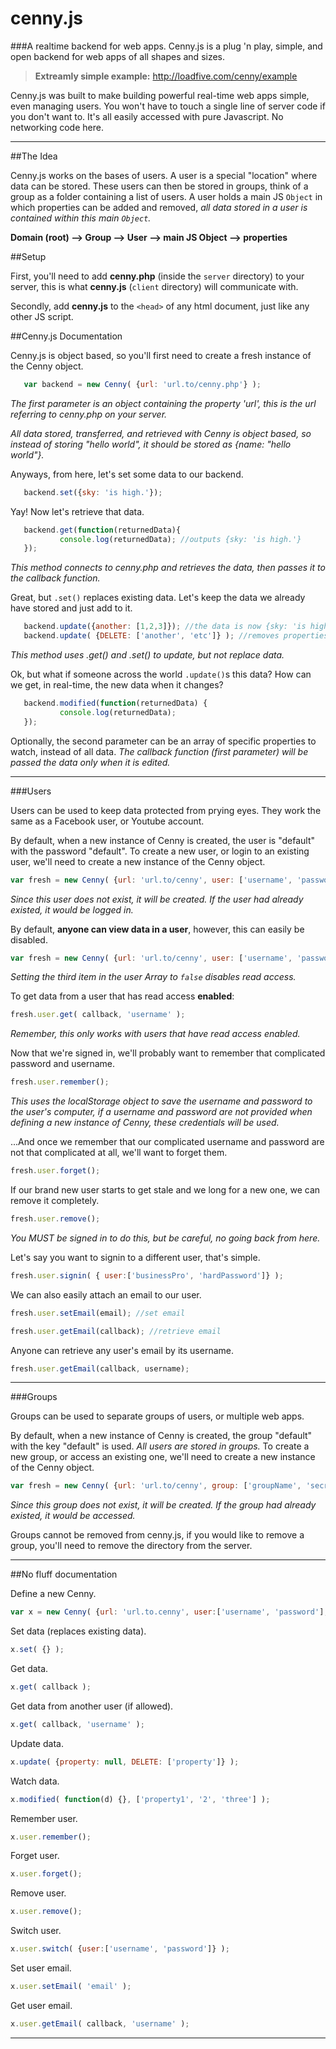 cenny.js
========

###A realtime backend for web apps.
Cenny.js is a plug 'n play, simple, and open backend for web apps of all shapes and sizes. 

> **Extreamly simple example:** http://loadfive.com/cenny/example 

Cenny.js was built to make building powerful real-time web apps simple, even managing users. You won't have to touch a single line
of server code if you don't want to. It's all easily accessed with pure Javascript. No networking code here.

___

##The Idea

Cenny.js works on the bases of users. A user is a special "location" where data can be stored. These
users can then be stored in groups, think of a group as a folder containing a list of users. A user holds a main JS ```Object``` 
in which properties can be added and removed, *all data stored in a user is contained within this main ```Object```.*

**Domain (root) --> Group --> User --> main JS Object --> properties**

##Setup

First, you'll need to add **cenny.php** (inside the ```server``` directory) to your server, this is what **cenny.js** (```client``` directory) will communicate with.

Secondly, add **cenny.js** to the ```<head>``` of any html document, just like any other JS script.

##Cenny.js Documentation

Cenny.js is object based, so you'll first need to create a fresh instance of the Cenny object.


```javascript
   var backend = new Cenny( {url: 'url.to/cenny.php'} ); 
```
*The first parameter is an object containing the property 'url', this is the url referring to cenny.php on your server.*

   *All data stored, transferred, and retrieved with Cenny is object based, so instead of storing "hello world", it should
   be stored as {name: "hello world"}.*
   
Anyways, from here, let's set some data to our backend.
```javascript
   backend.set({sky: 'is high.'});
```


Yay! Now let's retrieve that data.
```javascript
   backend.get(function(returnedData){
           console.log(returnedData); //outputs {sky: 'is high.'}
   });
```
*This method connects to cenny.php and retrieves the data, then passes it to the callback function.*

Great, but ```.set()``` replaces existing data. Let's keep the data we already have stored and just add to it.
```javascript
   backend.update({another: [1,2,3]}); //the data is now {sky: 'is high.', another: [1,2,3]}
   backend.update( {DELETE: ['another', 'etc']} ); //removes properties
```
*This method uses .get() and .set() to update, but not replace data.*

Ok, but what if someone across the world ```.update()```s this data? How can we get, in real-time, 
the new data when it changes?
```javascript
   backend.modified(function(returnedData) {
           console.log(returnedData);  
   });
```
Optionally, the second parameter can be an array of specific properties to watch, instead of all data.
*The callback function (first parameter) will be passed the data only when it is edited.*


___

###Users

Users can be used to keep data protected from prying eyes. They work the same as a Facebook user, or Youtube account.

By default, when a new instance of Cenny is created, the user is "default" with the password "default".
To create a new user, or login to an existing user, we'll need to create a new instance of the Cenny object.

```javascript
var fresh = new Cenny( {url: 'url.to/cenny', user: ['username', 'password']} );
```
*Since this user does not exist, it will be created. If the user had already existed, it would be logged in.*

By default, **anyone can view data in a user**, however, this can easily be disabled.
```javascript
var fresh = new Cenny( {url: 'url.to/cenny', user: ['username', 'password', false]} );
```
*Setting the third item in the user Array to ```false``` disables read access.*

To get data from a user that has read access **enabled**:
```javascript
fresh.user.get( callback, 'username' );
```
*Remember, this only works with users that have read access enabled.*

Now that we're signed in, we'll probably want to remember that complicated password and username.
```javascript
fresh.user.remember();
```
*This uses the localStorage object to save the username and password to the user's computer, if a username and password are not provided when defining a new instance of Cenny, these credentials will be used.*

...And once we remember that our complicated username and password are not that complicated at all, we'll want to forget them.
```javascript
fresh.user.forget();
```

If our brand new user starts to get stale and we long for a new one, we can remove it completely.
```javascript
fresh.user.remove();
```
*You MUST be signed in to do this, but be careful, no going back from here.*

Let's say you want to signin to a different user, that's simple.
```javascript
fresh.user.signin( { user:['businessPro', 'hardPassword']} );
```

We can also easily attach an email to our user.
```javascript
fresh.user.setEmail(email); //set email

fresh.user.getEmail(callback); //retrieve email
```

Anyone can retrieve any user's email by its username.
```javascript
fresh.user.getEmail(callback, username);
```

___

###Groups

Groups can be used to separate groups of users, or multiple web apps.

By default, when a new instance of Cenny is created, the group "default" with the key "default" is used. *All users are stored in groups.*
To create a new group, or access an existing one, we'll need to create a new instance of the Cenny object.


```javascript
var fresh = new Cenny( {url: 'url.to/cenny', group: ['groupName', 'secretKey']} );
```
*Since this group does not exist, it will be created. If the group had already existed, it would be accessed.*

Groups cannot be removed from cenny.js, if you would like to remove a group, you'll need to remove the directory from the server.

___

##No fluff documentation

Define a new Cenny.
```javascript
var x = new Cenny( {url: 'url.to.cenny', user:['username', 'password'], group: ['name', 'key']} );
```

Set data (replaces existing data).
```javascript
x.set( {} );
```

Get data.
```javascript
x.get( callback );
```

Get data from another user (if allowed).
```javascript
x.get( callback, 'username' );
```

Update data.
```javascript
x.update( {property: null, DELETE: ['property']} );
```

Watch data.
```javascript
x.modified( function(d) {}, ['property1', '2', 'three'] );
```

Remember user.
```javascript
x.user.remember();
```

Forget user.
```javascript
x.user.forget();
```

Remove user.
```javascript
x.user.remove();
```

Switch user.
```javascript
x.user.switch( {user:['username', 'password']} );
```

Set user email.
```javascript
x.user.setEmail( 'email' );
```

Get user email.
```javascript
x.user.getEmail( callback, 'username' );
```

___



